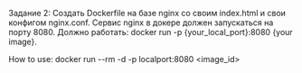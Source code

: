 Задание 2:
Создать Dockerfile на базе nginx со своим index.html и свои конфигом nginx.conf. Сервис nginx в докере должен запускаться на порту 8080.
Должно работать: docker run -p {your_local_port}:8080 {your image}.

How to use:
docker run --rm -d -p localport:8080 <image_id>
